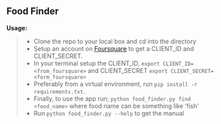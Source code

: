 Food Finder
-----------

**Usage:**

> - Clone the repo to your local box and cd into the directory
> - Setup an account on [Foursquare](https://developer.foursquare.com/) to get a CLIENT_ID and CLIENT_SECRET.
> - In your terminal setup the CLIENT_ID, `export CLIENT_ID=<from_foursquare>` and CLIENT_SECRET `export CLIENT_SECRET=<form_foursquare>`
> - Preferably from a virtual environment, run `pip install -r requirements.txt`.
> - Finally, to use the app run; `python food_finder.py find <food_name>` where food name can be something like 'fish'
> - Run `python food_finder.py --help` to get the manual
